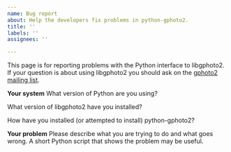 ```yaml
---
name: Bug report
about: Help the developers fix problems in python-gphoto2.
title: ''
labels: ''
assignees: ''

---
```


This page is for reporting problems with the Python interface to libgphoto2. If your question is about using libgphoto2 you should ask on the [gphoto2 mailing list](http://gphoto.org/mailinglists/).

**Your system**
What version of Python are you using?

What version of libgphoto2 have you installed?

How have you installed (or attempted to install) python-gphoto2?

**Your problem**
Please describe what you are trying to do and what goes wrong. A short Python script that shows the problem may be useful.

